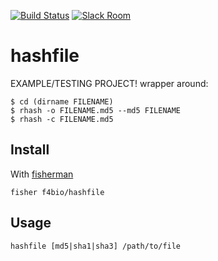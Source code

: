 [![Build Status][travis-badge]][travis-link]
[![Slack Room][slack-badge]][slack-link]

# hashfile

EXAMPLE/TESTING PROJECT!
wrapper around:
```
$ cd (dirname FILENAME)
$ rhash -o FILENAME.md5 --md5 FILENAME
$ rhash -c FILENAME.md5
```

## Install

With [fisherman]

```
fisher f4bio/hashfile
```

## Usage

```fish
hashfile [md5|sha1|sha3] /path/to/file
```

[travis-link]: https://travis-ci.org/f4bio/hashfile
[travis-badge]: https://img.shields.io/travis/f4bio/hashfile.svg
[slack-link]: https://fisherman-wharf.herokuapp.com
[slack-badge]: https://fisherman-wharf.herokuapp.com/badge.svg
[fisherman]: https://github.com/fisherman/fisherman
